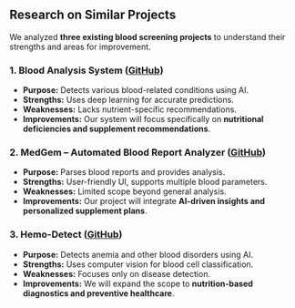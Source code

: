 ## Research on Similar Projects
We analyzed **three existing blood screening projects** to understand their strengths and areas for improvement.

### **1. Blood Analysis System** ([GitHub](https://github.com/husseinmleng/Blood-Analysis/tree/main))
- **Purpose:** Detects various blood-related conditions using AI.
- **Strengths:** Uses deep learning for accurate predictions.
- **Weaknesses:** Lacks nutrient-specific recommendations.
- **Improvements:** Our system will focus specifically on **nutritional deficiencies and supplement recommendations**.

### **2. MedGem – Automated Blood Report Analyzer** ([GitHub](https://github.com/Vishwapatil26/MedGem-Automated-Blood-Report-Analyzer))
- **Purpose:** Parses blood reports and provides analysis.
- **Strengths:** User-friendly UI, supports multiple blood parameters.
- **Weaknesses:** Limited scope beyond general analysis.
- **Improvements:** Our project will integrate **AI-driven insights and personalized supplement plans**.

### **3. Hemo-Detect** ([GitHub](https://github.com/Shaz-5/hemo-detect))
- **Purpose:** Detects anemia and other blood disorders using AI.
- **Strengths:** Uses computer vision for blood cell classification.
- **Weaknesses:** Focuses only on disease detection.
- **Improvements:** We will expand the scope to **nutrition-based diagnostics and preventive healthcare**.
